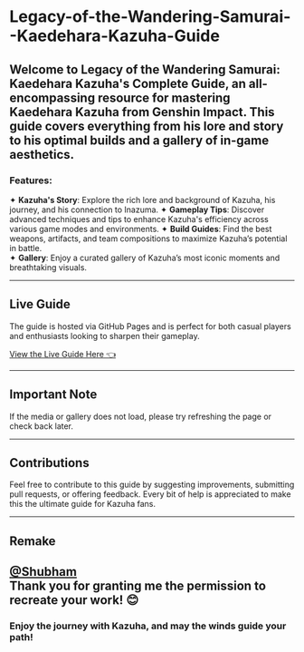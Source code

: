 # Legacy-of-the-Wandering-Samurai--Kaedehara-Kazuha-Guide

Welcome to Legacy of the Wandering Samurai: Kaedehara Kazuha's Complete Guide, an all-encompassing resource for mastering Kaedehara Kazuha from Genshin Impact. This guide covers everything from his lore and story to his optimal builds and a gallery of in-game aesthetics.
---

### Features:
✦ **Kazuha's Story**: Explore the rich lore and background of Kazuha, his journey, and his connection to Inazuma. 
✦ **Gameplay Tips**: Discover advanced techniques and tips to enhance Kazuha's efficiency across various game modes and environments.
✦ **Build Guides**: Find the best weapons, artifacts, and team compositions to maximize Kazuha’s potential in battle.    
✦ **Gallery**: Enjoy a curated gallery of Kazuha’s most iconic moments and breathtaking visuals.

---

## Live Guide

The guide is hosted via GitHub Pages and is perfect for both casual players and enthusiasts looking to sharpen their gameplay.

[View the Live Guide Here 👈](https://dev-zenitsu.github.io/Legacy-of-the-Wandering-Samurai--Kazuha-Guide/)

---

## Important Note 
If the media or gallery does not load, please try refreshing the page or check back later.

---

## Contributions
Feel free to contribute to this guide by suggesting improvements, submitting pull requests, or offering feedback. Every bit of help is appreciated to make this the ultimate guide for Kazuha fans.

---

## Remake
[@Shubham](https://github.com/Shubamium)
<br>
Thank you for granting me the permission to recreate your work! 😊
---

### Enjoy the journey with Kazuha, and may the winds guide your path!
